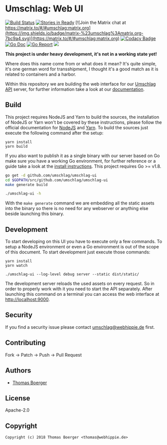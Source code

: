 # Umschlag: Web UI

[![Build Status](http://drone.umschlag.tech/api/badges/umschlag/umschlag-ui/status.svg)](http://drone.umschlag.tech/umschlag/umschlag-ui)
[![Stories in Ready](https://badge.waffle.io/umschlag/umschlag-api.svg?label=ready&title=Ready)](http://waffle.io/umschlag/umschlag-api)
[![Join the Matrix chat at https://matrix.to/#/#umschlag:matrix.org](https://img.shields.io/badge/matrix-%23umschlag%3Amatrix.org-7bc9a4.svg)](https://matrix.to/#/#umschlag:matrix.org)
[![Codacy Badge](https://api.codacy.com/project/badge/Grade/2320c92f27404b51a9f57ac6b6da9aff)](https://www.codacy.com/app/umschlag/umschlag-ui?utm_source=github.com&amp;utm_medium=referral&amp;utm_content=umschlag/umschlag-ui&amp;utm_campaign=Badge_Grade)
[![Go Doc](https://godoc.org/github.com/umschlag/umschlag-ui?status.svg)](http://godoc.org/github.com/umschlag/umschlag-ui)
[![Go Report](http://goreportcard.com/badge/github.com/umschlag/umschlag-ui)](http://goreportcard.com/report/github.com/umschlag/umschlag-ui)
[![](https://images.microbadger.com/badges/image/umschlag/umschlag-ui.svg)](http://microbadger.com/images/umschlag/umschlag-ui "Get your own image badge on microbadger.com")

**This project is under heavy development, it's not in a working state yet!**

Where does this name come from or what does it mean? It's quite simple, it's one german word for transshipment, I thought it's a good match as it is related to containers and a harbor.

Within this repository we are building the web interface for our [Umschlag API](https://github.com/umschlag/umschlag-api) server, for further information take a look at our [documentation](https://umschlag.webhippie.de).


## Build

This project requires NodeJS and Yarn to build the sources, the installation of NodeJS or Yarn won't be covered by these instructions, please follow the official documentation for [NodeJS](https://nodejs.org/en/download/package-manager/) and [Yarn](https://yarnpkg.com/lang/en/docs/install/). To build the sources just execute the following command after the setup:

```
yarn install
yarn build
```

If you also want to publish it as a single binary with our server based on Go make sure you have a working Go environment, for further reference or a guide take a look at the [install instructions](http://golang.org/doc/install.html). This project requires Go >= v1.8.

```bash
go get -d github.com/umschlag/umschlag-ui
cd $GOPATH/src/github.com/umschlag/umschlag-ui
make generate build

./umschlag-ui -h
```

With the `make generate` command we are embedding all the static assets into the binary so there is no need for any webserver or anything else beside launching this binary.


## Development

To start developing on this UI you have to execute only a few commands. To setup a NodeJS environment or even a Go environment is out of the scope of this document. To start development just execute those commands:

```
yarn install
yarn watch

./umschlag-ui --log-level debug server --static dist/static/
```

The development server reloads the used assets on every request. So in order to properly work with it you need to start the API separately. After launching this command on a terminal you can access the web interface at [http://localhost:9000](http://localhost:9000).


## Security

If you find a security issue please contact umschlag@webhippie.de first.


## Contributing

Fork -> Patch -> Push -> Pull Request


## Authors

* [Thomas Boerger](https://github.com/tboerger)


## License

Apache-2.0


## Copyright

```
Copyright (c) 2018 Thomas Boerger <thomas@webhippie.de>
```

